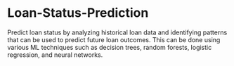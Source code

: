 # Loan-Status-Prediction
Predict loan status by analyzing historical loan data and identifying patterns that can be used to predict future loan outcomes. This can be done using various ML techniques such as decision trees, random forests, logistic regression, and neural networks. 
